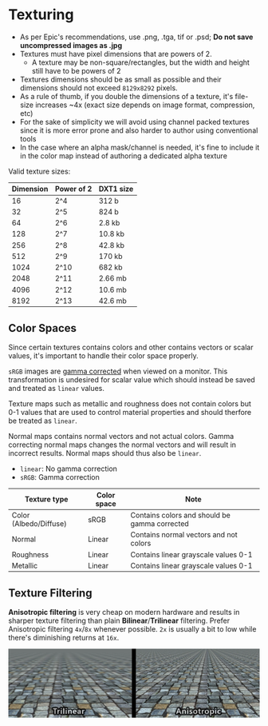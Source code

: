 # Texturing

- As per Epic's recommendations, use .png, .tga, tif or .psd; **Do not save uncompressed images as .jpg**
- Textures must have pixel dimensions that are powers of 2. 
    - A texture may be non-square/rectangles, but the width and height still have to be powers of 2
- Textures dimensions should be as small as possible and their dimensions should not exceed `8129x8292` pixels.
- As a rule of thumb, if you double the dimensions of a texture, it's file-size increases ~4x (exact size depends on image format, compression, etc)
- For the sake of simplicity we will avoid using channel packed textures since it is more error prone and also harder to author using conventional tools
- In the case where an alpha mask/channel is needed, it's fine to include it in the color map instead of authoring a dedicated alpha texture

Valid texture sizes:

| Dimension | Power of 2 | DXT1 size |
|-----------|------------|-----------|
| 16        | 2^4        | 312 b     |
| 32        | 2^5        | 824 b     |
| 64        | 2^6        | 2.8 kb    |
| 128       | 2^7        | 10.8 kb   |
| 256       | 2^8        | 42.8 kb   |
| 512       | 2^9        | 170 kb    |
| 1024      | 2^10       | 682 kb    |
| 2048      | 2^11       | 2.66 mb   |
| 4096      | 2^12       | 10.6 mb   |
| 8192      | 2^13       | 42.6 mb   |

## Color Spaces

Since certain textures contains colors and other contains vectors or scalar values, it's important to handle their color space properly. 

`sRGB` images are [gamma corrected](http://en.wikipedia.org/wiki/Gamma_correction) when viewed on a monitor. This transformation is undesired for scalar value which should instead be saved and treated as `linear` values.

Texture maps such as metallic and roughness does not contain colors but 0-1 values that are used to control material properties and should therfore be treated as `linear`.

Normal maps contains normal vectors and not actual colors. Gamma correcting normal maps changes the normal vectors and will result in incorrect results. Normal maps should thus also be `linear`.

- `linear`: No gamma correction
- `sRGB`: Gamma correction

| Texture type      | Color space | Note                                          |
|-------------------|-------------|-----------------------------------------------|
| Color (Albedo/Diffuse)     | sRGB        | Contains colors and should be gamma corrected |
| Normal            | Linear      | Contains normal vectors and not colors        |
| Roughness         | Linear      | Contains linear grayscale values 0-1          |
| Metallic          | Linear      | Contains linear grayscale values 0-1          |

## Texture Filtering

**Anisotropic filtering** is very cheap on modern hardware and results in sharper texture filtering than plain **Bilinear**/**Trilinear** filtering. Prefer Anisotropic filtering `4x`/`8x` whenever possible. `2x` is usually a bit to low while there's diminishing returns at `16x`.

![](../../assets/texture_filtering.webp)